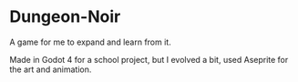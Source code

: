 # Dungeon-Noir
A game for me to expand and learn from it.

Made in Godot 4 for a school project, but I evolved a bit, used Aseprite for the art and animation.
